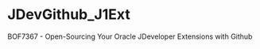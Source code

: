JDevGithub_J1Ext
================

BOF7367 - Open-Sourcing Your Oracle JDeveloper Extensions with Github
